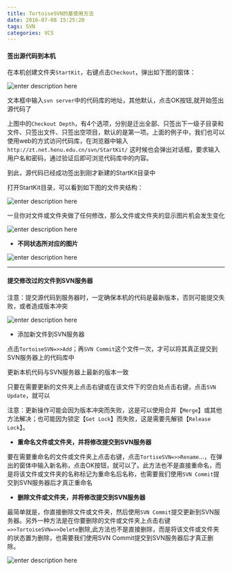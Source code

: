 ```yaml
---
title: TortoiseSVN的基使用方法
date: 2016-07-08 15:25:20
tags: SVN
categories: VCS
---
```



#### 签出源代码到本机

在本机创建文件夹`StartKit`，右键点击`Checkout`，弹出如下图的窗体：
<!--more-->
![enter description here][5]

文本框中输入`svn server`中的代码库的地址，其他默认，点击OK按钮,就开始签出源代码了

上图中的`Checkout Depth`，有4个选项，分别是迁出全部、只签出下一级子目录和文件、只签出文件、只签出空项目，默认的是第一项。上面的例子中，我们也可以使用web的方式访问代码库，在浏览器中输入`http://zt.net.henu.edu.cn/svn/StartKit/`
这时候也会弹出对话框，要求输入用户名和密码，通过验证后即可浏览代码库中的内容。

到此，源代码已经成功签出到刚才新建的StartKit目录中

打开StartKit目录，可以看到如下图的文件夹结构：

![enter description here][6]

一旦你对文件或文件夹做了任何修改，那么文件或文件夹的显示图片机会发生变化

![enter description here][7]

- **不同状态所对应的图片**

![enter description here][8]

---

#### 提交修改过的文件到SVN服务器

注意：提交源代码到服务器时，一定确保本机的代码是最新版本，否则可能提交失败，或者造成版本冲突

![enter description here][9]

- 添加新文件到SVN服务器

点击`TortoiseSVN=>>Add`；再`SVN Commit`这个文件一次，才可以将其真正提交到SVN服务器上的代码库中

更新本机代码与SVN服务器上最新的版本一致

只要在需要更新的文件夹上点击右键或在该文件下的空白处点击右键，点击`SVN Update`，就可以

注意：更新操作可能会因为版本冲突而失败，这是可以使用合并【`Merge`】或其他方法解决；也可能因为锁定【`Get Lock`】而失败，这是需要先解锁【`Release Lock`】。

- **重命名文件或文件夹，并将修改提交到SVN服务器**

要在需要重命名的文件或文件夹上点击右键，点击`TortiseSVN=>>Rename`…，在弹出的窗体中输入新名称，点击OK按钮，就可以了。此方法也不是直接重命名，而是将该文件或文件夹的名称标记为重命名后名称，也需要我们使用`SVN Commit`提交到SVN服务器后才真正重命名

- **删除文件或文件夹，并将修改提交到SVN服务器**

最简单就是，你直接删除文件或文件夹，然后使用`SVN Commit`提交更新到SVN服务器。另外一种方法是在你要删除的文件或文件夹上点击右键`=>>TortoiseSVN=>>Delete`删除,此方法也不是直接删除，而是将该文件或文件夹的状态置为删除，也需要我们使用SVN Commit提交到SVN服务器后才真正删除。


![enter description here][10]


 
  [5]: http://blog.chinaunix.net/attachment/201402/19/27004869_13927803776NBs.png
  [6]: http://blog.chinaunix.net/attachment/201402/19/27004869_1392780401u5bf.png
  [7]: http://blog.chinaunix.net/attachment/201402/19/27004869_13927804137Lrz.png
  [8]: http://blog.chinaunix.net/attachment/201402/19/27004869_1392780423j7W7.png
  [9]: http://blog.chinaunix.net/attachment/201402/19/27004869_139278051015SO.png
  [10]:http://blog.chinaunix.net/attachment/201402/19/27004869_1392780878aoOo.png
